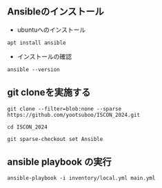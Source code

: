 ## Ansibleのインストール
- ubuntuへのインストール
```title:#
apt install ansible
```
- インストールの確認
```title:#
ansible --version
```

## git cloneを実施する
```title:$
git clone --filter=blob:none --sparse https://github.com/yootsuboo/ISCON_2024.git
```
```title:$
cd ISCON_2024
``` 
```tilte:$
git sparse-checkout set Ansible
```

## ansible playbook の実行
```title:$
ansible-playbook -i inventory/local.yml main.yml
```
